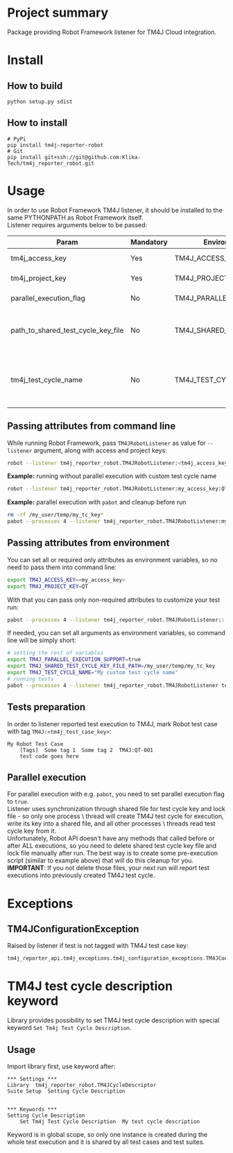 # Project summary
Package providing Robot Framework listener for TM4J Cloud integration.

# Install
## How to build
    python setup.py sdist
    
## How to install
    # PyPi
    pip install tm4j-reporter-robot
    # Git
    pip install git+ssh://git@github.com:Klika-Tech/tm4j_reporter_robot.git
    
# Usage
In order to use Robot Framework TM4J listener, it should be installed to the same PYTHONPATH as Robot Framework itself.<br>
Listener requires arguments below to be passed:

| Param                                 | Mandatory | Environment variable name            | Description                                                                                                                                            | Type     | Example                           |
|---------------------------------------|-----------|--------------------------------------|--------------------------------------------------------------------------------------------------------------------------------------------------------|----------|-----------------------------------|
| tm4j_access_key                       | Yes       | TM4J_ACCESS_KEY                      | API key to access TM4j. To get it see [Instruction](https://support.smartbear.com/tm4j-cloud/docs/api-and-test-automation/generating-access-keys.html) | str      |                                   |
| tm4j_project_key                      | Yes       | TM4J_PROJECT_KEY                     | Jira / TM4J project prefix without trailing dash                                                                                                       | str      | QT                                |
| parallel_execution_flag               | No        | TM4J_PARALLEL_EXECUTION_SUPPORT      | Flag to mark parallel execution. False by default                                                                                                      | boolean  | true                              |
| path_to_shared_test_cycle_key_file    | No        | TM4J_SHARED_TEST_CYCLE_KEY_FILE_PATH | Path to TM4J test cycle key shared file (used to handle parallel test execution). Deault value is `{os_tempdir}/TEST_CYCLE_KEY`                        | str      | /my_folder/my_test_cycle_key_file |
| tm4j_test_cycle_name                  | No        | TM4J_TEST_CYCLE_NAME                 | TM4J test cycle name. If not passed, listener will create a new one test cycle with default name "Robot run YYYY-mm-DD HH-MM-SS"                       | str      | My test cycle                     |

## Passing attributes from command line
While running Robot Framework, pass `TM4JRobotListener` as value for `--listener` argument, along with access and project keys:
```bash
robot --listener tm4j_reporter_robot.TM4JRobotListener:<tm4j_access_key>:<tm4j_project_key>:<parallel_execution_flag>:<path_to_shared_test_cycle_key_file>:<tm4j_test_cycle_name> test.robot
```

**Example:** running without parallel execution with custom test cycle name
```bash
robot --listener tm4j_reporter_robot.TM4JRobotListener:my_access_key:QT:::"My custom test cycle name" test.robot
```

**Example:** parallel execution with `pabot` and cleanup before run
```bash
rm -rf /my_user/temp/my_tc_key*
pabot --processes 4 --listener tm4j_reporter_robot.TM4JRobotListener:my_access_key:QT:true:/my_user/temp/my_tc_key:"My custom test cycle name" tests/
```

## Passing attributes from environment
You can set all or required only attributes as environment variables, so no need to pass them into command line:
```bash
export TM4J_ACCESS_KEY=<my_access_key>
export TM4J_PROJECT_KEY=QT
```
With that you can pass only non-required attributes to customize your test run:
```bash
pabot --processes 4 --listener tm4j_reporter_robot.TM4JRobotListener:::true:/my_user/temp/my_tc_key:"My custom test cycle name" tests/
```
If needed, you can set all arguments as environment variables, so command line will be simply short:
```bash
# setting the rest of variables
export TM4J_PARALLEL_EXECUTION_SUPPORT=true
export TM4J_SHARED_TEST_CYCLE_KEY_FILE_PATH=/my_user/temp/my_tc_key
export TM4J_TEST_CYCLE_NAME="My custom test cycle name"
# running tests
pabot --processes 4 --listener tm4j_reporter_robot.TM4JRobotListener tests/
```

## Tests preparation
In order to listener reported test execution to TM4J, mark Robot test case with tag `TM4J:<tm4j_test_case_key>`:
```robot
My Robot Test Case
    [Tags]  Some tag 1  Some tag 2  TM4J:QT-001
    test code goes here
```

## Parallel execution
For parallel execution with e.g. `pabot`, you need to set parallel execution flag to `true`.<br>
Listener uses synchronization through shared file for test cycle key and lock file - so only one process \ thread will create TM4J test cycle for execution, write its key into a shared file, and all other processes \ threads read test cycle key from it.<br>
Unfortunately, Robot API doesn't have any methods that called before or after ALL executions, so you need to delete shared test cycle key file and lock file manually after run. The best way is to create some pre-execution script (similar to example above) that will do this cleanup for you.<br>
**IMPORTANT**: If you not delete those files, your next run will report test executions into previously created TM4J test cycle.

# Exceptions
## TM4JConfigurationException
Raised by listener if test is not tagged with TM4J test case key:
```bash
tm4j_reporter_api.tm4j_exceptions.tm4j_configuration_exceptions.TM4JConfigurationException: Test case key is not found in list of tags. Please mark robot test with tag 'TM4J:<test_case_key>'.
```

# TM4J test cycle description keyword
Library provides possibility to set TM4J test cycle description with special keyword `Set Tm4j Test Cycle Description`.

## Usage
Import library first, use keyword after:
```robot
*** Settings ***
Library  tm4j_reporter_robot.TM4JCycleDescriptor
Suite Setup  Setting Cycle Description


*** Keywords ***
Setting Cycle Description
    Set Tm4j Test Cycle Description  My test cycle description
```

Keyword is in global scope, so only one instance is created during the whole test execution and it is shared by all test cases and test suites.